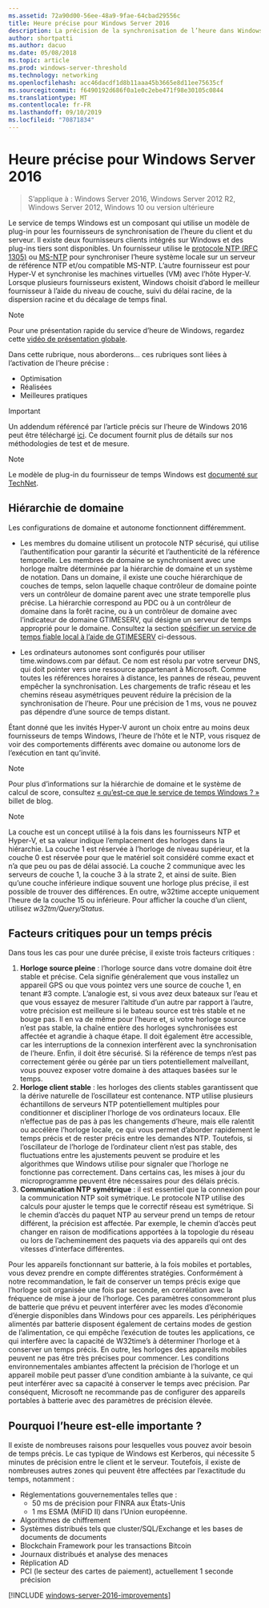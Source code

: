 ```yaml
---
ms.assetid: 72a90d00-56ee-48a9-9fae-64cbad29556c
title: Heure précise pour Windows Server 2016
description: La précision de la synchronisation de l’heure dans Windows Server 2016 a été considérablement améliorée, tout en conservant une compatibilité NTP complète avec les anciennes versions de Windows.
author: shortpatti
ms.author: dacuo
ms.date: 05/08/2018
ms.topic: article
ms.prod: windows-server-threshold
ms.technology: networking
ms.openlocfilehash: acc46dacdf1d8b11aaa45b3665e8d11ee75635cf
ms.sourcegitcommit: f6490192d686f0a1e0c2ebe471f98e30105c0844
ms.translationtype: MT
ms.contentlocale: fr-FR
ms.lasthandoff: 09/10/2019
ms.locfileid: "70871834"
---
```

# <a name="accurate-time-for-windows-server-2016"></a>Heure précise pour Windows Server 2016

>S’applique à : Windows Server 2016, Windows Server 2012 R2, Windows Server 2012, Windows 10 ou version ultérieure

Le service de temps Windows est un composant qui utilise un modèle de plug-in pour les fournisseurs de synchronisation de l’heure du client et du serveur.  Il existe deux fournisseurs clients intégrés sur Windows et des plug-ins tiers sont disponibles. Un fournisseur utilise le [protocole NTP (RFC 1305)](https://tools.ietf.org/html/rfc1305) ou [MS-NTP](https://msdn.microsoft.com/library/cc246877.aspx) pour synchroniser l’heure système locale sur un serveur de référence NTP et/ou compatible MS-NTP. L’autre fournisseur est pour Hyper-V et synchronise les machines virtuelles (VM) avec l’hôte Hyper-V.  Lorsque plusieurs fournisseurs existent, Windows choisit d’abord le meilleur fournisseur à l’aide du niveau de couche, suivi du délai racine, de la dispersion racine et du décalage de temps final.

> [!NOTE]
> Pour une présentation rapide du service d’heure de Windows, regardez cette [vidéo de présentation globale](https://aka.ms/WS2016TimeVideo).

Dans cette rubrique, nous aborderons... ces rubriques sont liées à l’activation de l’heure précise : 

- Optimisation
- Réalisées
- Meilleures pratiques

> [!IMPORTANT]
> Un addendum référencé par l’article précis sur l’heure de Windows 2016 peut être téléchargé [ici](https://windocs.blob.core.windows.net/windocs/WindowsTimeSyncAccuracy_Addendum.pdf).  Ce document fournit plus de détails sur nos méthodologies de test et de mesure.

> [!NOTE] 
> Le modèle de plug-in du fournisseur de temps Windows est [documenté sur TechNet](https://msdn.microsoft.com/library/windows/desktop/ms725475%28v=vs.85%29.aspx).

## <a name="domain-hierarchy"></a>Hiérarchie de domaine
Les configurations de domaine et autonome fonctionnent différemment.

- Les membres du domaine utilisent un protocole NTP sécurisé, qui utilise l’authentification pour garantir la sécurité et l’authenticité de la référence temporelle.  Les membres de domaine se synchronisent avec une horloge maître déterminée par la hiérarchie de domaine et un système de notation.  Dans un domaine, il existe une couche hiérarchique de couches de temps, selon laquelle chaque contrôleur de domaine pointe vers un contrôleur de domaine parent avec une strate temporelle plus précise.  La hiérarchie correspond au PDC ou à un contrôleur de domaine dans la forêt racine, ou à un contrôleur de domaine avec l’indicateur de domaine GTIMESERV, qui désigne un serveur de temps approprié pour le domaine.  Consultez la section [spécifier un service de temps fiable local à l’aide de GTIMESERV](#GTIMESERV) ci-dessous.

- Les ordinateurs autonomes sont configurés pour utiliser time.windows.com par défaut.  Ce nom est résolu par votre serveur DNS, qui doit pointer vers une ressource appartenant à Microsoft.  Comme toutes les références horaires à distance, les pannes de réseau, peuvent empêcher la synchronisation.  Les chargements de trafic réseau et les chemins réseau asymétriques peuvent réduire la précision de la synchronisation de l’heure.  Pour une précision de 1 ms, vous ne pouvez pas dépendre d’une source de temps distant.

Étant donné que les invités Hyper-V auront un choix entre au moins deux fournisseurs de temps Windows, l’heure de l’hôte et le NTP, vous risquez de voir des comportements différents avec domaine ou autonome lors de l’exécution en tant qu’invité.

> [!NOTE] 
> Pour plus d’informations sur la hiérarchie de domaine et le système de calcul de score, consultez [« qu’est-ce que le service de temps Windows ? »](https://blogs.msdn.microsoft.com/w32time/2007/07/07/what-is-windows-time-service/) billet de blog.

> [!NOTE]
> La couche est un concept utilisé à la fois dans les fournisseurs NTP et Hyper-V, et sa valeur indique l’emplacement des horloges dans la hiérarchie.  La couche 1 est réservée à l’horloge de niveau supérieur, et la couche 0 est réservée pour que le matériel soit considéré comme exact et n’a que peu ou pas de délai associé.  La couche 2 communique avec les serveurs de couche 1, la couche 3 à la strate 2, et ainsi de suite.  Bien qu’une couche inférieure indique souvent une horloge plus précise, il est possible de trouver des différences.  En outre, w32time accepte uniquement l’heure de la couche 15 ou inférieure.  Pour afficher la couche d’un client, utilisez *w32tm/Query/Status*.

## <a name="critical-factors-for-accurate-time"></a>Facteurs critiques pour un temps précis
Dans tous les cas pour une durée précise, il existe trois facteurs critiques :

1. **Horloge source pleine** : l’horloge source dans votre domaine doit être stable et précise. Cela signifie généralement que vous installez un appareil GPS ou que vous pointez vers une source de couche 1, en tenant #3 compte. L’analogie est, si vous avez deux bateaux sur l’eau et que vous essayez de mesurer l’altitude d’un autre par rapport à l’autre, votre précision est meilleure si le bateau source est très stable et ne bouge pas. Il en va de même pour l’heure et, si votre horloge source n’est pas stable, la chaîne entière des horloges synchronisées est affectée et agrandie à chaque étape. Il doit également être accessible, car les interruptions de la connexion interfèrent avec la synchronisation de l’heure. Enfin, il doit être sécurisé. Si la référence de temps n’est pas correctement gérée ou gérée par un tiers potentiellement malveillant, vous pouvez exposer votre domaine à des attaques basées sur le temps.
2. **Horloge client stable** : les horloges des clients stables garantissent que la dérive naturelle de l’oscillateur est contenance.  NTP utilise plusieurs échantillons de serveurs NTP potentiellement multiples pour conditionner et discipliner l’horloge de vos ordinateurs locaux.  Elle n’effectue pas de pas à pas les changements d’heure, mais elle ralentit ou accélère l’horloge locale, ce qui vous permet d’aborder rapidement le temps précis et de rester précis entre les demandes NTP.  Toutefois, si l’oscillateur de l’horloge de l’ordinateur client n’est pas stable, des fluctuations entre les ajustements peuvent se produire et les algorithmes que Windows utilise pour signaler que l’horloge ne fonctionne pas correctement.  Dans certains cas, les mises à jour du microprogramme peuvent être nécessaires pour des délais précis.
3. **Communication NTP symétrique** : il est essentiel que la connexion pour la communication NTP soit symétrique.  Le protocole NTP utilise des calculs pour ajuster le temps que le correctif réseau est symétrique.  Si le chemin d’accès du paquet NTP au serveur prend un temps de retour différent, la précision est affectée.  Par exemple, le chemin d’accès peut changer en raison de modifications apportées à la topologie du réseau ou lors de l’acheminement des paquets via des appareils qui ont des vitesses d’interface différentes.

Pour les appareils fonctionnant sur batterie, à la fois mobiles et portables, vous devez prendre en compte différentes stratégies.  Conformément à notre recommandation, le fait de conserver un temps précis exige que l’horloge soit organisée une fois par seconde, en corrélation avec la fréquence de mise à jour de l’horloge. Ces paramètres consommeront plus de batterie que prévu et peuvent interférer avec les modes d’économie d’énergie disponibles dans Windows pour ces appareils. Les périphériques alimentés par batterie disposent également de certains modes de gestion de l’alimentation, ce qui empêche l’exécution de toutes les applications, ce qui interfère avec la capacité de W32time’s à déterminer l’horloge et à conserver un temps précis. En outre, les horloges des appareils mobiles peuvent ne pas être très précises pour commencer.  Les conditions environnementales ambiantes affectent la précision de l’horloge et un appareil mobile peut passer d’une condition ambiante à la suivante, ce qui peut interférer avec sa capacité à conserver le temps avec précision.  Par conséquent, Microsoft ne recommande pas de configurer des appareils portables à batterie avec des paramètres de précision élevée. 

## <a name="why-is-time-important"></a>Pourquoi l’heure est-elle importante ?  
Il existe de nombreuses raisons pour lesquelles vous pouvez avoir besoin de temps précis.  Le cas typique de Windows est Kerberos, qui nécessite 5 minutes de précision entre le client et le serveur.  Toutefois, il existe de nombreuses autres zones qui peuvent être affectées par l’exactitude du temps, notamment :


- Réglementations gouvernementales telles que :
    - 50 ms de précision pour FINRA aux États-Unis
    - 1 ms ESMA (MiFID II) dans l’Union européenne.
- Algorithmes de chiffrement
- Systèmes distribués tels que cluster/SQL/Exchange et les bases de documents de documents
- Blockchain Framework pour les transactions Bitcoin
- Journaux distribués et analyse des menaces 
- Réplication AD
- PCI (le secteur des cartes de paiement), actuellement 1 seconde précision



[!INCLUDE [windows-server-2016-improvements](windows-server-2016-improvements.md)]
